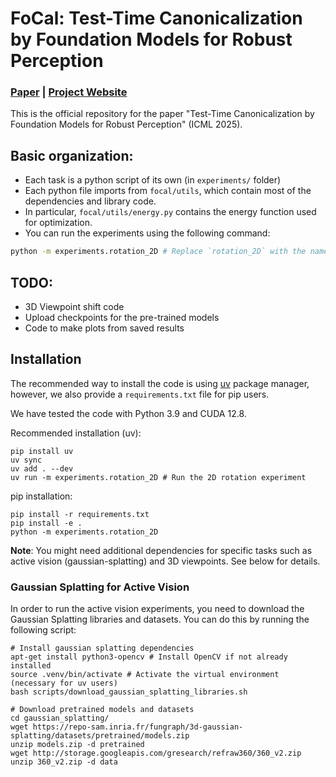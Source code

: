 # FoCal: Test-Time Canonicalization by Foundation Models for Robust Perception

### [Paper](https://arxiv.org/abs/2507.10375) | [Project Website](https://utkarsh.ai/projects/focal)

This is the official repository for the paper "Test-Time Canonicalization by Foundation Models for Robust Perception" (ICML 2025).

## Basic organization:
- Each task is a python script of its own (in `experiments/` folder)
- Each python file imports from `focal/utils`, which contain most of the dependencies and library code.
- In particular, `focal/utils/energy.py` contains the energy function used for optimization.
- You can run the experiments using the following command:

```bash
python -m experiments.rotation_2D # Replace `rotation_2D` with the name of the task you want to run.
```

## TODO:
- 3D Viewpoint shift code
- Upload checkpoints for the pre-trained models
- Code to make plots from saved results

## Installation
The recommended way to install the code is using [uv](https://github.com/astral-sh/uv) package manager, however, we also provide a `requirements.txt` file for pip users.

We have tested the code with Python 3.9 and CUDA 12.8.

Recommended installation (uv):
```
pip install uv
uv sync
uv add . --dev
uv run -m experiments.rotation_2D # Run the 2D rotation experiment
```

pip installation:
```
pip install -r requirements.txt
pip install -e .
python -m experiments.rotation_2D
```

**Note**: You might need additional dependencies for specific tasks such as active vision (gaussian-splatting) and 3D viewpoints. See below for details.

### Gaussian Splatting for Active Vision
In order to run the active vision experiments, you need to download the Gaussian Splatting libraries and datasets. You can do this by running the following script:

```
# Install gaussian splatting dependencies
apt-get install python3-opencv # Install OpenCV if not already installed
source .venv/bin/activate # Activate the virtual environment (necessary for uv users)
bash scripts/download_gaussian_splatting_libraries.sh

# Download pretrained models and datasets
cd gaussian_splatting/
wget https://repo-sam.inria.fr/fungraph/3d-gaussian-splatting/datasets/pretrained/models.zip
unzip models.zip -d pretrained
wget http://storage.googleapis.com/gresearch/refraw360/360_v2.zip
unzip 360_v2.zip -d data
```

